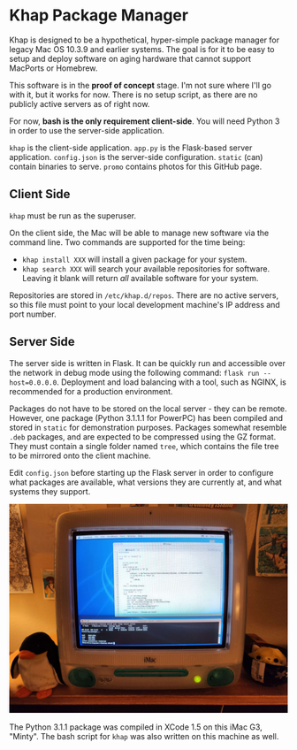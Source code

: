 # Khap Package Manager

Khap is designed to be a hypothetical, hyper-simple package manager for legacy Mac OS 10.3.9 and earlier systems. The goal is for it to be easy to setup and deploy software on aging hardware that cannot support MacPorts or Homebrew.

This software is in the **proof of concept** stage. I'm not sure where I'll go with it, but it works for now. There is no setup script, as there are no publicly active servers as of right now.

For now, **bash is the only requirement client-side**. You will need Python 3 in order to use the server-side application.

`khap` is the client-side application.
`app.py` is the Flask-based server application.
`config.json` is the server-side configuration.
`static` (can) contain binaries to serve.
`promo` contains photos for this GitHub page.

## Client Side

`khap` must be run as the superuser.

On the client side, the Mac will be able to manage new software via the command line. Two commands are supported for the time being:
- `khap install XXX` will install a given package for your system.
- `khap search XXX` will search your available repositories for software. Leaving it blank will return *all* available software for your system.

Repositories are stored in `/etc/khap.d/repos`. There are no active servers, so this file must point to your local development machine's IP address and port number.

## Server Side

The server side is written in Flask. It can be quickly run and accessible over the network in debug mode using the following command: `flask run --host=0.0.0.0`. Deployment and load balancing with a tool, such as NGINX, is recommended for a production environment.

Packages do not have to be stored on the local server - they can be remote. However, one package (Python 3.1.1.1 for PowerPC) has been compiled and stored in `static` for demonstration purposes. Packages somewhat resemble `.deb` packages, and are expected to be compressed using the GZ format. They must contain a single folder named `tree`, which contains the file tree to be mirrored onto the client machine.

Edit `config.json` before starting up the Flask server in order to configure what packages are available, what versions they are currently at, and what systems they support.

![Minty](https://github.com/EHowardHill/Khap-Package-Manager/blob/main/promo/20230425_013024.jpg?raw=true)

The Python 3.1.1 package was compiled in XCode 1.5 on this iMac G3, "Minty". The bash script for `khap` was also written on this machine as well.